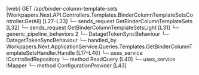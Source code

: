 [web] GET /api/binder-column-template-sets  (Workpapers.Next.API.Controllers.Templates.BinderColumnTemplateSetsController.GetAll)  [L27–L33]
  └─ sends_request GetBinderColumnTemplateSets [L32]
  └─ sends_request GetBinderColumnTemplateSetsLight [L31]
    └─ generic_pipeline_behaviors 2
      └─ DatagetTokenSyncBehaviour
      └─ DatagetTokenSyncBehaviour
    └─ handled_by Workpapers.Next.ApplicationService.Queries.Templates.GetBinderColumnTemplateSetsHandler.Handle [L17–L46]
      └─ uses_service IControlledRepository<BinderColumnTemplateSet>
        └─ method ReadQuery [L40]
      └─ uses_service IMapper
        └─ method ConfigurationProvider [L43]

